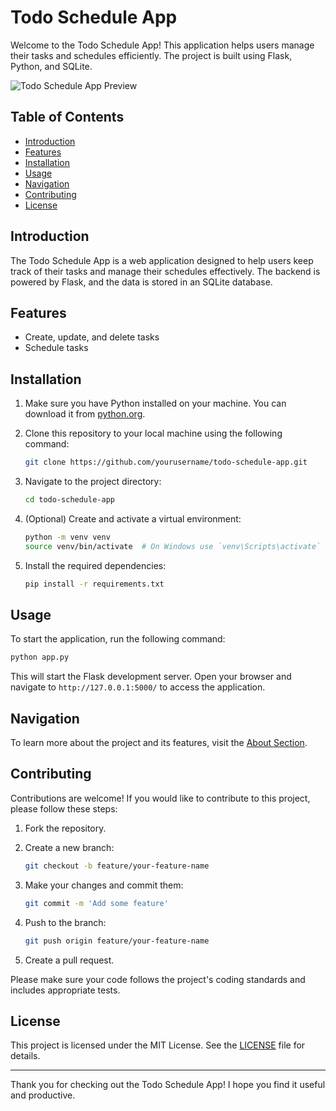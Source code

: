# Todo Schedule App

Welcome to the Todo Schedule App! This application helps users manage their tasks and schedules efficiently. The project is built using Flask, Python, and SQLite.

![Todo Schedule App Preview](path/to/your/todo.gif)

## Table of Contents

- [Introduction](#introduction)
- [Features](#features)
- [Installation](#installation)
- [Usage](#usage)
- [Navigation](#navigation)
- [Contributing](#contributing)
- [License](#license)

## Introduction

The Todo Schedule App is a web application designed to help users keep track of their tasks and manage their schedules effectively. The backend is powered by Flask, and the data is stored in an SQLite database.

## Features

- Create, update, and delete tasks
- Schedule tasks 

## Installation

1. Make sure you have Python installed on your machine. You can download it from [python.org](https://www.python.org/).
2. Clone this repository to your local machine using the following command:

    ```bash
    git clone https://github.com/yourusername/todo-schedule-app.git
    ```

3. Navigate to the project directory:

    ```bash
    cd todo-schedule-app
    ```

4. (Optional) Create and activate a virtual environment:

    ```bash
    python -m venv venv
    source venv/bin/activate  # On Windows use `venv\Scripts\activate`
    ```

5. Install the required dependencies:

    ```bash
    pip install -r requirements.txt
    ```

## Usage

To start the application, run the following command:

```bash
python app.py
```

This will start the Flask development server. Open your browser and navigate to `http://127.0.0.1:5000/` to access the application.

## Navigation

To learn more about the project and its features, visit the [About Section](index.html#about).

## Contributing

Contributions are welcome! If you would like to contribute to this project, please follow these steps:

1. Fork the repository.
2. Create a new branch:

    ```bash
    git checkout -b feature/your-feature-name
    ```

3. Make your changes and commit them:

    ```bash
    git commit -m 'Add some feature'
    ```

4. Push to the branch:

    ```bash
    git push origin feature/your-feature-name
    ```

5. Create a pull request.

Please make sure your code follows the project's coding standards and includes appropriate tests.

## License

This project is licensed under the MIT License. See the [LICENSE](LICENSE) file for details.

---

Thank you for checking out the Todo Schedule App! I hope you find it useful and productive.
